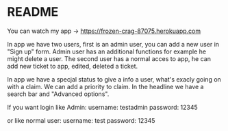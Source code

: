 # README

You can watch my app -> https://frozen-crag-87075.herokuapp.com

In app we have two users, first is an admin user, you can add a new user in "Sign up" form. Admin user has an additional functions for example he might delete a user. The second user has a normal acces to app, he can add new ticket to app, edited, deleted a ticket. 

In app we have a specjal status to give a info a user, what's exacly going on with a claim. We can add a priority to claim. In the headline we have a search bar and "Advanced options". 

If you want login like Admin:
username: testadmin
password: 12345

or like normal user:
username: test
password: 12345
